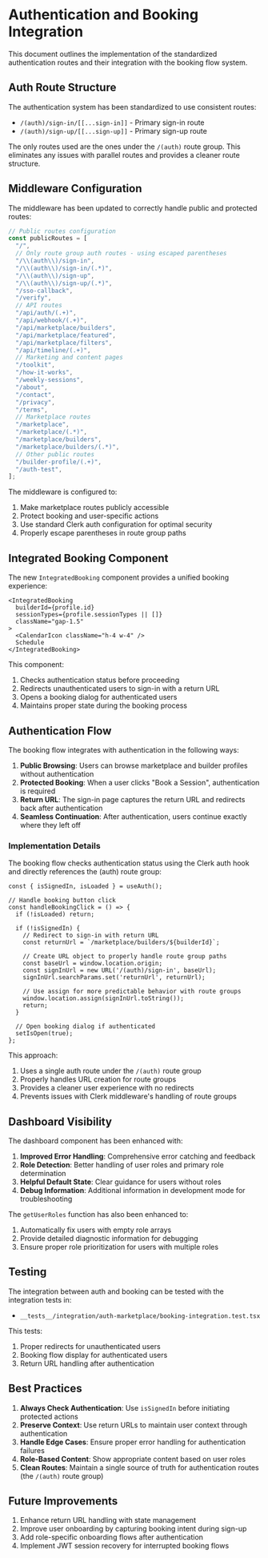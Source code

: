 # Authentication and Booking Integration

This document outlines the implementation of the standardized authentication routes and their integration with the booking flow system.

## Auth Route Structure

The authentication system has been standardized to use consistent routes:

- `/(auth)/sign-in/[[...sign-in]]` - Primary sign-in route
- `/(auth)/sign-up/[[...sign-up]]` - Primary sign-up route

The only routes used are the ones under the `/(auth)` route group. This eliminates any issues with parallel routes and provides a cleaner route structure.

## Middleware Configuration

The middleware has been updated to correctly handle public and protected routes:

```typescript
// Public routes configuration
const publicRoutes = [
  "/",
  // Only route group auth routes - using escaped parentheses
  "/\\(auth\\)/sign-in",
  "/\\(auth\\)/sign-in/(.*)",
  "/\\(auth\\)/sign-up",
  "/\\(auth\\)/sign-up/(.*)",
  "/sso-callback",
  "/verify",
  // API routes
  "/api/auth/(.+)",
  "/api/webhook/(.+)",
  "/api/marketplace/builders",
  "/api/marketplace/featured",
  "/api/marketplace/filters",
  "/api/timeline/(.+)",
  // Marketing and content pages
  "/toolkit",
  "/how-it-works",
  "/weekly-sessions",
  "/about",
  "/contact",
  "/privacy",
  "/terms",
  // Marketplace routes
  "/marketplace",
  "/marketplace/(.*)",
  "/marketplace/builders",
  "/marketplace/builders/(.*)",
  // Other public routes
  "/builder-profile/(.+)",
  "/auth-test",
];
```

The middleware is configured to:
1. Make marketplace routes publicly accessible
2. Protect booking and user-specific actions
3. Use standard Clerk auth configuration for optimal security
4. Properly escape parentheses in route group paths

## Integrated Booking Component

The new `IntegratedBooking` component provides a unified booking experience:

```tsx
<IntegratedBooking
  builderId={profile.id}
  sessionTypes={profile.sessionTypes || []}
  className="gap-1.5"
>
  <CalendarIcon className="h-4 w-4" />
  Schedule
</IntegratedBooking>
```

This component:
1. Checks authentication status before proceeding
2. Redirects unauthenticated users to sign-in with a return URL
3. Opens a booking dialog for authenticated users
4. Maintains proper state during the booking process

## Authentication Flow

The booking flow integrates with authentication in the following ways:

1. **Public Browsing**: Users can browse marketplace and builder profiles without authentication
2. **Protected Booking**: When a user clicks "Book a Session", authentication is required
3. **Return URL**: The sign-in page captures the return URL and redirects back after authentication
4. **Seamless Continuation**: After authentication, users continue exactly where they left off

### Implementation Details

The booking flow checks authentication status using the Clerk auth hook and directly references the (auth) route group:

```tsx
const { isSignedIn, isLoaded } = useAuth();

// Handle booking button click
const handleBookingClick = () => {
  if (!isLoaded) return;

  if (!isSignedIn) {
    // Redirect to sign-in with return URL
    const returnUrl = `/marketplace/builders/${builderId}`;

    // Create URL object to properly handle route group paths
    const baseUrl = window.location.origin;
    const signInUrl = new URL('/(auth)/sign-in', baseUrl);
    signInUrl.searchParams.set('returnUrl', returnUrl);

    // Use assign for more predictable behavior with route groups
    window.location.assign(signInUrl.toString());
    return;
  }

  // Open booking dialog if authenticated
  setIsOpen(true);
};
```

This approach:
1. Uses a single auth route under the `/(auth)` route group
2. Properly handles URL creation for route groups
3. Provides a cleaner user experience with no redirects
4. Prevents issues with Clerk middleware's handling of route groups

## Dashboard Visibility

The dashboard component has been enhanced with:

1. **Improved Error Handling**: Comprehensive error catching and feedback
2. **Role Detection**: Better handling of user roles and primary role determination
3. **Helpful Default State**: Clear guidance for users without roles
4. **Debug Information**: Additional information in development mode for troubleshooting

The `getUserRoles` function has also been enhanced to:

1. Automatically fix users with empty role arrays
2. Provide detailed diagnostic information for debugging
3. Ensure proper role prioritization for users with multiple roles

## Testing

The integration between auth and booking can be tested with the integration tests in:
- `__tests__/integration/auth-marketplace/booking-integration.test.tsx`

This tests:
1. Proper redirects for unauthenticated users
2. Booking flow display for authenticated users
3. Return URL handling after authentication

## Best Practices

1. **Always Check Authentication**: Use `isSignedIn` before initiating protected actions
2. **Preserve Context**: Use return URLs to maintain user context through authentication
3. **Handle Edge Cases**: Ensure proper error handling for authentication failures
4. **Role-Based Content**: Show appropriate content based on user roles
5. **Clean Routes**: Maintain a single source of truth for authentication routes (the `/(auth)` route group)

## Future Improvements

1. Enhance return URL handling with state management
2. Improve user onboarding by capturing booking intent during sign-up
3. Add role-specific onboarding flows after authentication
4. Implement JWT session recovery for interrupted booking flows